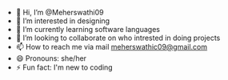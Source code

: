 - 👋 Hi, I’m @Meherswathi09
- 👀 I’m interested in designing
- 🌱 I’m currently learning software languages
- 💞️ I’m looking to collaborate on who intrested in doing projects
- 📫 How to reach me via mail meherswathic09@gmail.com
- 😄 Pronouns: she/her
- ⚡ Fun fact: I'm new to coding

<!---
Meherswathi09/Meherswathi09 is a ✨ special ✨ repository because its `README.md` (this file) appears on your GitHub profile.
You can click the Preview link to take a look at your changes.
--->
